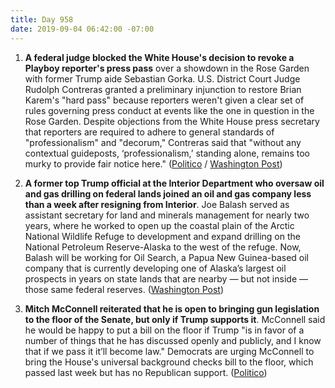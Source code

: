 ```yaml
---
title: Day 958
date: 2019-09-04 06:42:00 -07:00
---
```


1. **A federal judge blocked the White House's decision to revoke a Playboy reporter's press pass** over a showdown in the Rose Garden with former Trump aide Sebastian Gorka. U.S. District Court Judge Rudolph Contreras granted a preliminary injunction to restore Brian Karem's "hard pass" because reporters weren't given a clear set of rules governing press conduct at events like the one in question in the Rose Garden. Despite objections from the White House press secretary that reporters are required to adhere to general standards of "professionalism" and "decorum," Contreras said that "without any contextual guideposts, ‘professionalism,’ standing alone, remains too murky to provide fair notice here." ([Politico](https://www.politico.com/story/2019/09/03/judge-press-pass-brian-karem-1479990) / [Washington Post](https://www.washingtonpost.com/lifestyle/style/judge-orders-white-house-to-restore-press-pass-of-reporter-involved-in-confrontation/2019/09/03/7c661a44-cdf6-11e9-8c1c-7c8ee785b855_story.html?noredirect=on))

2. **A former top Trump official at the Interior Department who oversaw oil and gas drilling on federal lands joined an oil and gas company less than a week after resigning from Interior**. Joe Balash served as assistant secretary for land and minerals management for nearly two years, where he worked to open up the coastal plain of the Arctic National Wildlife Refuge to development and expand drilling on the National Petroleum Reserve-Alaska to the west of the refuge. Now, Balash will be working for Oil Search, a Papua New Guinea-based oil company that is currently developing one of Alaska’s largest oil prospects in years on state lands that are nearby — but not inside — those same federal reserves. ([Washington Post](https://www.washingtonpost.com/climate-environment/2019/09/04/top-interior-official-who-pushed-expand-drilling-alaska-join-oil-company-there/))

3. **Mitch McConnell reiterated that he is open to bringing gun legislation to the floor of the Senate, but only if Trump supports it**. McConnell said he would be happy to put a bill on the floor if Trump "is in favor of a number of things that he has discussed openly and publicly, and I know that if we pass it it’ll become law." Democrats are urging McConnell to bring the House's universal background checks bill to the floor, which passed last week but has no Republican support. ([Politico](https://www.politico.com/story/2019/09/03/mcconnell-guns-trump-senate-1479818))